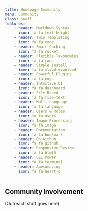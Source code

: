 ```yaml
---
title: Homepage Community
menu: Community
class: small
features:
    - header: Markdown Syntax
      icon: fa fa-text-height
    - header: Twig Templating
      icon: fa fa-code
    - header: Smart Caching
      icon: fa fa-rocket
    - header: Flexible Taxonomies
      icon: fa fa-tags
    - header: Simple Install
      icon: fa fa-cloud-download
    - header: Powerful Plugins
      icon: fa fa-cogs
    - header: Intuitive UI
      icon: fa fa-dashboard
    - header: File-Based
      icon: fa fa-file-text
    - header: Multi-Language
      icon: fa fa-language
    - header: Users & Roles
      icon: fa fa-users  
    - header: Image Processing
      icon: fa fa-image   
    - header: Documentation
      icon: fa fa-bookmark
    - header: On Github
      icon: fa fa-github
    - header: Responsive Design
      icon: fa fa-html5
    - header: CLI Power
      icon: fa fa-terminal  
    - header: Awesomazing
      icon: fa fa-heart-o
---
```


## **Community Involvement**

(Outreach stuff goes here)
